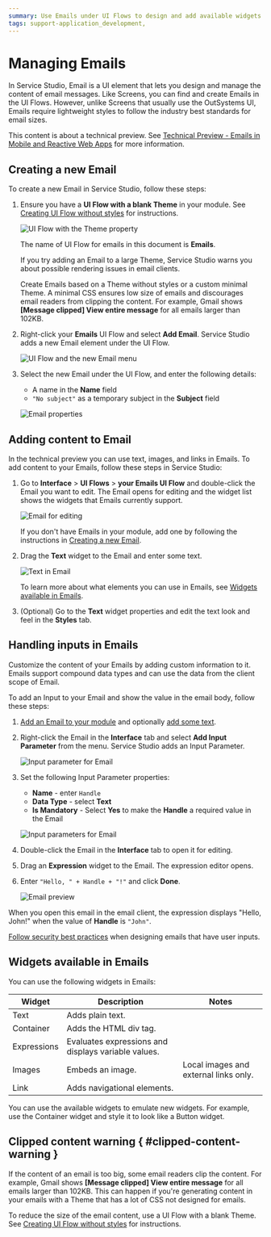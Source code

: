 ```yaml
---
summary: Use Emails under UI Flows to design and add available widgets. Add data to emails with the input parameters.
tags: support-application_development,
---
```


# Managing Emails

In Service Studio, Email is a UI element that lets you design and manage the content of email messages. Like Screens, you can find and create Emails in the UI Flows. However, unlike Screens that usually use the OutSystems UI, Emails require lightweight styles to follow the industry best standards for email sizes.

<div class="info" markdown="1">

This content is about a technical preview. See [Technical Preview - Emails in Mobile and Reactive Web Apps](intro.md) for more information.

</div>

## Creating a new Email

To create a new Email in Service Studio, follow these steps:
 
1. Ensure you have a **UI Flow with a blank Theme** in your module. See [Creating UI Flow without styles](../../ui/navigation/ui-flow.md#creating-ui-flow-without-styles) for instructions.

    ![UI Flow with the Theme property](images/ui-flow-blank-theme-ss.png?width=310)

    <div class="info" markdown="1">

    The name of UI Flow for emails in this document is **Emails**.  

    </div>

    <div class="warning" markdown="1">

    If you try adding an Email to a large Theme, Service Studio warns you about possible rendering issues in email clients.

    Create Emails based on a Theme without styles or a custom minimal Theme. A minimal CSS ensures low size of emails and discourages email readers from clipping the content. For example, Gmail shows **[Message clipped] View entire message** for all emails larger than 102KB.

    </div>

1. Right-click your **Emails** UI Flow and select **Add Email**. Service Studio adds a new Email element under the UI Flow. 

    ![UI Flow and the new Email menu](images/add-email-ui-flow-ss.png?width=410)

1. Select the new Email under the UI Flow, and enter the following details:

    * A name in the **Name** field
    * `"No subject"` as a temporary subject in the **Subject** field

    ![Email properties](images/email-properties.png?width=310)

## Adding content to Email

In the technical preview you can use text, images, and links in Emails. To add content to your Emails, follow these steps in Service Studio:

1. Go to **Interface** > **UI Flows** > **your Emails UI Flow** and double-click the Email you want to edit. The Email opens for editing and the widget list shows the widgets that Emails currently support.
    
    ![Email for editing](images/edit-email-open-ss.png?width=810)

    <div class="info" markdown="1">

    If you don't have Emails in your module, add one by following the instructions in [Creating a new Email](#creating-a-new-email).

    </div>

1. Drag the **Text** widget to the Email and enter some text.

    ![Text in Email](images/edit-email-add-text.png?width=810)

    <div class="info" markdown="1">

    To learn more about what elements you can use in Emails, see [Widgets available in Emails](#widgets-available-in-emails). 

    </div>

1. (Optional) Go to the **Text** widget properties and edit the text look and feel in the **Styles** tab.

## Handling inputs in Emails

Customize the content of your Emails by adding custom information to it. Emails support compound data types and can use the data from the client scope of Email.

To add an Input to your Email and show the value in the email body, follow these steps:

1. [Add an Email to your module](#creating-a-new-email) and optionally [add some text](#adding-content-to-email).

1. Right-click the Email in the **Interface** tab and select **Add Input Parameter** from the menu. Service Studio adds an Input Parameter.

    ![Input parameter for Email](images/adding-input-param-emai-ss.png?width=410)

1. Set the following Input Parameter properties:

    * **Name** - enter `Handle`
    * **Data Type** - select **Text**
    * **Is Mandatory** - Select **Yes** to make the **Handle** a required value in the Email

    ![Input parameters for Email](images/inputs-for-emails-ss.png?width=280)

1. Double-click the Email in the **Interface** tab to open it for editing.

1. Drag an **Expression** widget to the Email. The expression editor opens.

1. Enter `"Hello, " + Handle + "!"` and click **Done**.

    ![Email preview](images/expression-preview-ss.png?width=500)


When you open this email in the email client, the expression displays "Hello, John!" when the value of **Handle** is `"John"`.


<div class="warning" markdown="1">

[Follow security best practices](https://success.outsystems.com/Documentation/Best_Practices/Security/Reactive_web_security_best_practices) when designing emails that have user inputs.

</div>

## Widgets available in Emails

You can use the following widgets in Emails:

| Widget      | Description                                         | Notes                                 |
| ----------- | --------------------------------------------------- | ------------------------------------- |
| Text        | Adds plain text.                                    |                                       |
| Container   | Adds the HTML div tag.                              |                                       |
| Expressions | Evaluates expressions and displays variable values. |                                       |
| Images      | Embeds an image.                                    | Local images and external links only. |
| Link        | Adds navigational elements.                         |                                       |


<div class="info" markdown="1">

You can use the available widgets to emulate new widgets. For example, use the Container widget and style it to look like a Button widget. 

</div>

## Clipped content warning { #clipped-content-warning }

If the content of an email is too big, some email readers clip the content. For example, Gmail shows **[Message clipped] View entire message** for all emails larger than 102KB. This can happen if you're generating content in your emails with a Theme that has a lot of CSS not designed for emails.

To reduce the size of the email content, use a UI Flow with a blank Theme. See [Creating UI Flow without styles](../../ui/navigation/ui-flow.md#creating-ui-flow-without-styles) for instructions.
